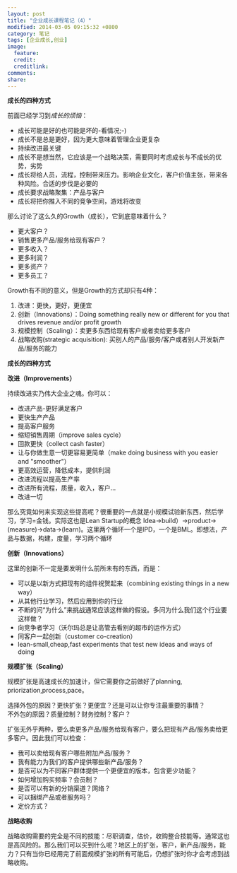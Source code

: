 ```yaml
---
layout: post
title: "企业成长课程笔记（4）"
modified: 2014-03-05 09:15:32 +0800
category: 笔记
tags: [企业成长,创业]
image:
  feature: 
  credit: 
  creditlink: 
comments: 
share: 
---
```


**成长的四种方式**

前面已经学习到*成长的烦恼*：

+ 成长可能是好的也可能是坏的-看情况;-)
+ 成长不是总是更好，因为更大意味着管理企业更复杂
+ 持续改进最关键
+ 成长不是想当然，它应该是一个战略决策，需要同时考虑成长与不成长的优势，劣势
+ 成长将给人员，流程，控制带来压力。影响企业文化，客户价值主张，带来各种风险。合适的步伐是必要的
+ 成长要求战略聚集：产品与客户
+ 成长将把你推入不同的竞争空间，游戏将改变

那么讨论了这么久的Growth（成长），它到底意味着什么？

+ 更大客户？
+ 销售更多产品/服务给现有客户？
+ 更多收入？
+ 更多利润？
+ 更多资产？
+ 更多员工？

Growth有不同的意义，但是Growth的方式却只有4种：
1. 改进：更快，更好，更便宜
2. 创新（Innovations）：Doing something really new or different for you that drives revenue and/or profit growth
3. 规模控制（Scaling）：卖更多东西给现有客户或者卖给更多客户
4. 战略收购(strategic acquisition): 买别人的产品/服务/客户或者别人开发新产品/服务的能力

**成长的四种方式**

**改进（Improvements）**

持续改进实乃伟大企业之魂。你可以：

+ 改进产品-更好满足客户
+ 更快生产产品
+ 提高客户服务
+ 缩短销售周期（improve sales cycle）
+ 回款更快（collect cash faster）
+ 让与你做生意一切更容易更简单（make doing business with you easier and "smoother"）
+ 更高效运营，降低成本，提供利润
+ 改进流程以提高生产率
+ 改进所有流程，质量，收入，客户...
+ 改进一切

那么究竟如何来实现这些提高呢？很重要的一点就是小规模试验新东西，然后学习，学习=金钱。实际这也是Lean Startup的概念 Idea->build）->product->(measure)->data->(learn)。这里两个循环一个是IPD，一个是BML。即想法，产品与数据，构建，度量，学习两个循环

**创新（Innovations）**

这里的创新不一定是要发明什么前所未有的东西，而是：

+ 可以是以新方式把现有的组件祝贺起来（combining existing things in a new way）
+ 从其他行业学习，然后应用到你的行业
+ 不断的问“为什么”来挑战通常应该这样做的假设。多问为什么我们这个行业要这样做？
+ 向竞争者学习（沃尔玛总是让高管去看别的超市的运作方式）
+ 同客户一起创新（customer co-creation）
+ lean-small,cheap,fast experiments that test new ideas and ways of doing

**规模扩张（Scaling）**

规模扩张是高速成长的加速计，但它需要你之前做好了planning, priorization,process,pace。

选择外包的原因？更快扩张？更便宜？还是可以让你专注最重要的事情？    
不外包的原因？质量控制？财务控制？客户？

扩张无外乎两种，要么卖更多产品/服务给现有客户，要么把现有产品/服务卖给更多客户。因此我们可以检查：

+ 我可以卖给现有客户哪些附加产品/服务？
+ 我有能力为我们的客户提供哪些新产品/服务？
+ 是否可以为不同客户群体提供一个更便宜的版本，包含更少功能？
+ 如何增加购买频率？会员制？
+ 是否可以有新的分销渠道？网络？
+ 可以捆绑产品或者服务吗？
+ 定价方式？

**战略收购**

战略收购需要的完全是不同的技能：尽职调查，估价，收购整合技能等。通常这也是高风险的。那么我们可以买到什么呢？地区上的扩张，客户，新产品/服务，能力？只有当你已经用完了前面规模扩张的所有可能后，仍想扩张时你才会考虑到战略收购。